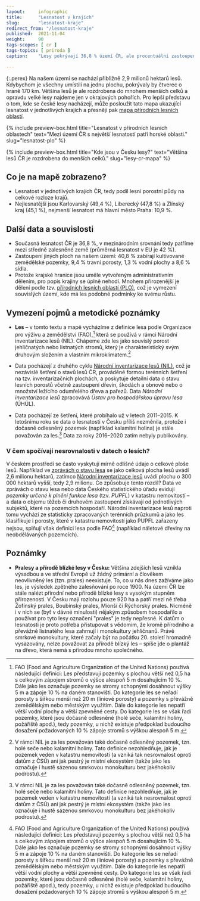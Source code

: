 ```yaml
---
layout:     infographic
title:      "Lesnatost v krajích"
slug:       "lesnatost-kraje"
redirect_from: "/lesnatost-kraje"
published:  2021-11-04
weight:     90
tags-scopes: [ cr ]
tags-topics: [ priroda ]
caption:    "Lesy pokrývají 36,8 % území ČR, ale procentuální zastoupení lesů v jednotlivých krajích se liší. Z krajů (mimo Prahu) je nejméně zalesněný Jihomoravský (29,7 %) a nejvíce Karlovarský kraj (49,4 %)."

---
```


{:.perex}
Na našem území se nachází přibližně 2,9 milionů hektarů lesů. Kdybychom je všechny umístili na jednu plochu, pokrývaly by čtverec o hraně 170 km. Většina lesů je ale rozdrobena do mnohem menších celků a opravdu velké lesy najdeme jen v okrajových pohořích. Pro lepší představu o tom, kde se české lesy nacházejí, může posloužit tato mapa ukazující lesnatost v jednotlivých krajích a přesněji pak [mapa přírodních lesních oblastí](/infografiky/lesnatost-plo).

{% include preview-box.html
    title="Lesnatost v přírodních lesních oblastech"
    text="Mezi území ČR s největší lesnatostí patří horské oblasti."
    slug="lesnatost-plo"
%}

{% include preview-box.html
    title="Kde jsou v Česku lesy?"
    text="Většina lesů ČR je rozdrobena do menších celků."
    slug="lesy-cr-mapa"
%}

## Co je na mapě zobrazeno?

- Lesnatost v jednotlivých krajích ČR, tedy podíl lesní porostní půdy na celkové rozloze krajů.
- Nejlesnatější jsou Karlovarský (49,4 %), Liberecký (47,8 %) a Zlínský kraj (45,1 %), nejmenší lesnatost má hlavní město Praha: 10,9 %.

## Další data a souvislosti

- Současná lesnatost ČR je 36,8 %, v mezinárodním srovnání tedy patříme mezi středně zalesněné země (průměrná lesnatost v EU je 42 %).
- Zastoupení jiných ploch na našem území: 40,8 % zabírají kultivované zemědělské pozemky, 9,4 % travní porosty, 1,3 % vodní plochy a 8,6 % sídla.
- Protože krajské hranice jsou uměle vytvořeným administrativním dělením, pro popis krajiny se úplně nehodí. Mnohem přirozenější je dělení podle tzv. [přírodních lesních oblastí (PLO)](https://www.uhul.cz/portfolio/vystupy-oprl/), což je vymezení souvislých území, kde má les podobné podmínky ke svému růstu.

## Vymezení pojmů a metodické poznámky

- **Les** – v tomto textu a mapě vycházíme z definice lesa podle Organizace pro výživu a zemědělství (FAO),[^1] která se používá v rámci Národní inventarizace lesů (NIL). Chápeme zde les jako souvislý porost jehličnatých nebo listnatých stromů, který je charakteristický svým druhovým složením a vlastním mikroklimatem.[^3]

- Data pocházejí z druhého cyklu [Národní inventarizace lesů (NIL)](https://nil.uhul.cz/uvodni-informace/soucasnost), což je nezávislé šetření o stavů lesů ČR, prováděné formou terénních šetření na tzv. inventarizačních plochách, a poskytuje detailní data o stavu lesních porostů včetně zastoupení dřevin, škodách a obnově nebo o množství ležícího odumřelého dřeva a pařezů. Data *Národní inventarizace lesů* zpracovává *Ústav pro hospodářskou úpravu lesa* (ÚHÚL).

- Data pocházejí ze šetření, které probíhalo už v letech 2011–2015. K letošnímu roku se data o lesnatosti v Česku příliš nezměnila, protože i dočasně odlesněný pozemek (například kalamitní holina) je stále považován za les.[^3] Data za roky 2016–2020 zatím nebyly publikovány.

### V čem spočívají nesrovnalosti v datech o lesích?

V českém prostředí se často vyskytují mírně odlišné údaje o celkové ploše lesů. Například ve [zprávách o stavu lesa](http://eagri.cz/public/web/mze/lesy/lesnictvi/zprava-o-stavu-lesa-a-lesniho/) se jako celková plocha lesů uvádí 2,6 milionu hektarů, zatímco [Národní inventarizace lesů](https://nil.uhul.cz/downloads/2019_kniha_nil2_web.pdf) uvádí plochu o 300 000 hektarů vyšší, tedy 2,9 milionu. Co způsobuje tento rozdíl? Data ve zprávách o stavu lesa nebo data Českého statistického úřadu evidují *pozemky určené k plnění funkce lesa* (tzv. *PUPFL*) v katastru nemovitostí – a data o objemu těžeb či druhovém zastoupení získávají od jednotlivých subjektů, které na pozemcích hospodaří. Národní inventarizace lesů naproti tomu vychází ze statisticky zpracovaných terénních průzkumů a jako les klasifikuje i porosty, které v katastru nemovitostí jako PUPFL zařazeny nejsou, splňují však definici lesa podle FAO[^1] (například náletové dřeviny na neobdělávaných pozemcích).

## Poznámky

- **Pralesy a přírodě blízké lesy v Česku:** Většina zdejších lesů vznikla výsadbou a ve střední Evropě už žádný primární a člověkem neovlivněný les (tzn. prales) neexistuje. To, co u nás dnes zažíváme jako les, je výsledek zpětného zalesňování po roce 1900. Na území ČR lze stále nalézt přírodní nebo přírodě blízké lesy s vysokým stupněm přirozenosti. V Česku mají rozlohu pouze 920 ha a patří mezi ně třeba Žofínský prales, Boubínský prales, Mionší či Rýchorský prales. Nicméně i v nich se (byť v dávné minulosti) nějakým způsobem hospodařilo a používat pro tyto lesy označení "prales" je tedy nepřesné. K datům o lesnatosti je proto potřeba přistupovat s vědomím, že kromě přírodního a převážně listnatého lesa zahrnují i monokultury jehličnanů. Právě smrkové monokultury, které začaly být na počátku 20. století hromadně vysazovány, nelze považovat za přírodě blízký les – spíše jde o plantáž na dřevo, která nemá s přírodou mnoho společného.

[^1]: FAO (Food and Agriculture Organization of the United Nations) používá následující definici: Les představují pozemky s plochou větší než 0,5 ha s celkovým zápojem stromů o výšce alespoň 5 m dosahujícím 10 %. Dále jako les označuje pozemky se stromy schopnými dosáhnout výšky 5 m a zápoje 10 % na daném stanovišti. Do kategorie les se neřadí porosty s šířkou menší než 20 m (liniové porosty) a pozemky s převážně zemědělským nebo městským využitím. Dále do kategorie les nepatří větší vodní plochy a větší zpevněné cesty. Do kategorie les se však řadí pozemky, které jsou dočasně odlesněné (holé seče, kalamitní holiny, požářiště apod.), tedy pozemky, u nichž existuje předpoklad budoucího dosažení požadovaných 10 % zápoje stromů s výškou alespoň 5 m.
[^3]: V rámci NIL je za les považován také dočasně odlesněný pozemek, tzn. holé seče nebo kalamitní holiny. Tato definice nezohledňuje, jak je pozemek veden v katastru nemovitostí (a vzniká tak nesrovnalost oproti datům z ČSÚ) ani jak pestrý je místní ekosystém (takže jako les označuje i hustě sázenou smrkovou monokulturu bez jakéhokoliv podrostu).
